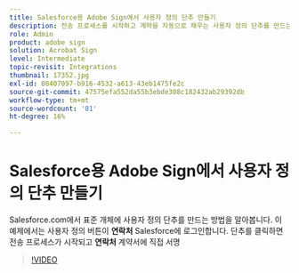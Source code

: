 ```yaml
---
title: Salesforce용 Adobe Sign에서 사용자 정의 단추 만들기
description: 전송 프로세스를 시작하고 계약을 자동으로 채우는 사용자 정의 단추를 만드는 방법을 알아봅니다.
role: Admin
product: adobe sign
solution: Acrobat Sign
level: Intermediate
topic-revisit: Integrations
thumbnail: 17352.jpg
exl-id: 08407097-b916-4532-a613-43eb1475fe2c
source-git-commit: 47575efa552da55b3ebde308c182432ab29392db
workflow-type: tm+mt
source-wordcount: '81'
ht-degree: 16%

---
```


# Salesforce용 Adobe Sign에서 사용자 정의 단추 만들기

Salesforce.com에서 표준 개체에 사용자 정의 단추를 만드는 방법을 알아봅니다. 이 예제에서는 사용자 정의 버튼이 **연락처** Salesforce에 로그인합니다. 단추를 클릭하면 전송 프로세스가 시작되고 **연락처** 계약서에 직접 서명

>[!VIDEO](https://video.tv.adobe.com/v/17352?hidetitle=true)
